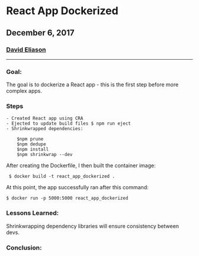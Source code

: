 # React App Dockerized
## December 6, 2017
### [David Eliason](http://www.davethemaker.com)
---
### Goal:
The goal is to dockerize a React app - this is the first step before more complex apps.

### Steps

    - Created React app using CRA
    - Ejected to update build files $ npm run eject
    - Shrinkwrapped dependencies:

```
    $npm prune
    $npm dedupe
    $npm install
    $npm shrinkwrap --dev
```

After creating the Dockerfile, I then built the container image:
```
 $ docker build -t react_app_dockerized .
```
At this point, the app successfully ran after this command:
```
$ docker run -p 5000:5000 react_app_dockerized
```
### Lessons Learned:
Shrinkwrapping dependency libraries will ensure consistency between devs.

### Conclusion: